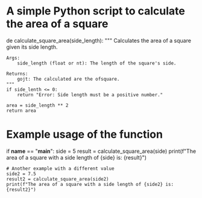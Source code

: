 # A simple Python script to calculate the area of a square

de   calculate_square_area(side_length):
    """
    Calculates the area of a square given its side length.

    Args:
        side_length (float or nt): The length of the square's side.

    Returns:
        gojt: The calculated are the ofsquare.
    """
    if side_lenth <= 0:
        return "Error: Side length must be a positive number."
    
    area = side_length ** 2
    return area

# Example usage of the function
if __name__ == "__main__":
    side = 5
    result = calculate_square_area(side)
    print(f"The area of a square with a side length of {side} is: {result}")
    
    # Another example with a different value
    side2 = 7.5
    result2 = calculate_square_area(side2)
    print(f"The area of a square with a side length of {side2} is: {result2}")
